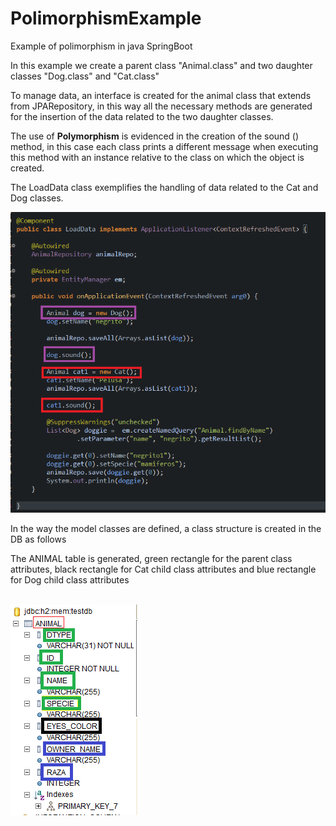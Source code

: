 # PolimorphismExample
Example of polimorphism in java SpringBoot
<p>In this example we create a parent class "Animal.class" and two daughter classes "Dog.class" and "Cat.class"</p>
<p>To manage data, an interface is created for the animal class that extends from JPARepository, in this way all the necessary methods are generated for the insertion of the data related to the two daughter classes.</p>

<p>The use of <b>Polymorphism</b> is evidenced in the creation of the sound () method, in this case each class prints a different message when executing this method with an instance relative to the class on which the object is created.</p>
<p>The LoadData class exemplifies the handling of data related to the Cat and Dog classes.</p>
<img src="data3.png"/>

<p>In the way the model classes are defined, a class structure is created in the DB as follows</p>
<p>The ANIMAL table is generated, green rectangle for the parent class attributes, black rectangle for Cat child class attributes and blue rectangle for Dog child class attributes</p>
<br>
<img src="data2.png"/>
